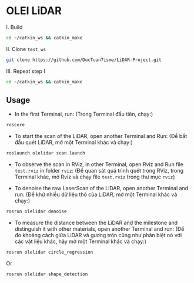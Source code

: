 # OLEI LiDAR

I. Build
``` sh
cd ~/catkin_ws && catkin_make
```
II. Clone `test_ws`
```sh
git clone https://github.com/DucTuan7isme/LiDAR-Project.git
```
III. Repeat step I
``` sh
cd ~/catkin_ws && catkin_make
```


## Usage 

* In the first Terminal, run: (Trong Terminal đầu tiên, chạy:)
```sh
roscore
```
* To start the scan of the LiDAR, open another Terminal and Run: (Để bắt đầu quét LiDAR, mở một Terminal khác và chạy:)
```sh
roslaunch olelidar scan.launch
```
* To observe the scan in RViz, in other Terminal, open Rviz and Run file `test.rviz` in folder `rviz`: (Để quan sát quá trình quét trong RViz, trong Terminal khác, mở Rviz và chạy file `test.rviz` trong thư mục `rviz`)

* To denoise the raw LaserScan of the LiDAR, open another Terminal and run: (Để khử nhiễu dữ liệu thô của LiDAR, mở một Terminal khác và chạy:)
```sh
rosrun olelidar denoise
```
* To measure the distance between the LiDAR and the milestone and distinguish it with other materials, open another Terminal and run: (Để đo khoảng cách giữa LiDAR và gương tròn cũng như phân biệt nó với các vật liệu khác, hãy mở một Terminal khác và chạy:)
```sh
rosrun olelidar circle_regression
```
Or
```sh
rosrun olelidar shape_detection
```




